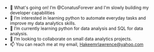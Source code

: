 - 👋 What's going on! I’m @ConatusForever and I'm slowly building my developer capabilities
- 👀 I’m interested in learning python to automate everyday tasks and improve my data analytics skills.
- 🌱 I’m currently learning python for data analysis and SQL for data analysis.
- 💞️ I’m looking to collaborate on small data analytics projects.
- 📫 You can reach me at my email, Hakeemrlawrence@yahoo.com

<!---
ConatusForever/ConatusForever is a ✨ special ✨ repository because its `README.md` (this file) appears on your GitHub profile.
You can click the Preview link to take a look at your changes.
--->
